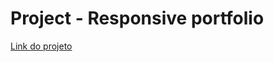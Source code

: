 # Project - Responsive portfolio

 <a href="https://wanderson648.github.io/projeto-03-senai/" target="_blank">Link do projeto</a>
